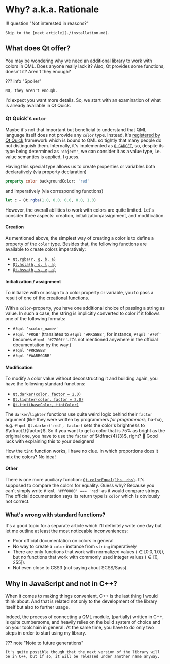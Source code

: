 # Why? a.k.a. Rationale

!!! question "Not interested in reasons?"

	Skip to the [next article](./installation.md).

## What does Qt offer?

You may be wondering why we need an additional library to work with colors in QML. Does anyone really lack it? Also, Qt provides some functions, doesn't it? Aren't they enough?

??? info "Spoiler"

	NO, they aren't enough.

I'd expect you want more details. So, we start with an examination of what is already available in Qt Quick.

### Qt Quick's `color`

Maybe it's not that important but beneficial to understand that QML language itself does not provide any `color` type. Instead, it's [registered by Qt Quick](https://doc.qt.io/qt-5/qtquick-qmlmodule.html#basic-types) framework which is bound to QML so tightly that many people do not distinguish them. Internally, it's implemented as [`Q_GADGET`](https://doc.qt.io/qt-5/qobject.html#Q_GADGET), so, despite its type being determined as `'object'`, we can consider it as a value type, i.e. value semantics is applied, I guess.

Having this special type allows us to create properties or variables both declaratively (via property declaration)
```qml
property color backgroundColor: 'red'
```
and imperatively (via corresponding functions)
```qml
let c = Qt.rgba(1.0, 0.0, 0.0, 0.0, 1.0)
```
However, the overall abilities to work with colors are quite limited. Let's consider three aspects: creation, initialization/assignment, and modification.

#### Creation

As mentioned above, the simplest way of creating a color is to define a property of the `color` type. Besides that, the following functions are available to create colors imperatively:

- [`Qt.rgba(r, g, b, a)`](https://doc.qt.io/qt-5/qml-qtqml-qt.html#rgba-method)
- [`Qt.hsla(h, s, l, a)`](https://doc.qt.io/qt-5/qml-qtqml-qt.html#hsla-method)
- [`Qt.hsva(h, s, v, a)`](https://doc.qt.io/qt-5/qml-qtqml-qt.html#hsva-method)

#### Initialization / assignment

To initialize with or assign to a color property or variable, you to pass a result of one of the [creational functions](#creation).

With a `color`-property, you have one additional choice of passing a string as value. In such a case, the string is implicitly converted to color if it follows one of the following formats:

- `#!qml '<color_name>'`
- `#!qml '#RGB'` (translates to `#!qml '#RRGGBB'`, for instance, `#!qml '#70f'` becomes `#!qml '#7700ff'`. It's not mentioned anywhere in the official documentation by the way.)
- `#!qml '#RRGGBB'`
- `#!qml '#AARRGGBB'`

#### Modification

To modify a color value without deconstructing it and building again, you have the following standard functions:

- [`Qt.darker(color, factor = 2.0)`](https://doc.qt.io/qt-5/qml-qtqml-qt.html#darker-method)
- [`Qt.lighter(color, factor = 2.0)`](https://doc.qt.io/qt-5/qml-qtqml-qt.html#lighter-method)
- [`Qt.tint(baseColor, tintColor)`](https://doc.qt.io/qt-5/qml-qtqml-qt.html#tint-method)

The `darker`/`lighter` functions use quite weird logic behind their `factor` argument (like they were written by programmers _for programmers,_ ha-ha), e.g. `#!qml Qt.darker('red', factor)` sets the color's brightness to $\dfrac{1}{factor}$. So if you want to get a color that is 75% as bright as the original one, you have to use the `factor` of $\dfrac{4}{3}$, right? :exploding_head: Good luck with explaining this to your designers!

How the `tint` function works, I have no clue. In which proportions does it mix the colors? No idea!

#### Other

There is one more auxiliary function: [`Qt.colorEqual(lhs, rhs)`](https://doc.qt.io/qt-5/qml-qtqml-qt.html#colorEqual-method). It's supposed to compare the colors for equality. Guess why? Because you can't simply write `#!qml '#ff0000' === 'red'` as it would compare strings. The official documentation says its return type is `color` which is obviously not correct.

### What's wrong with standard functions?

It's a good topic for a separate article which I'll definitely write one day but let me outline at least the most noticeable inconveniences:

- Poor official documentation on colors in general
- No way to create a `color` instance from `string` imperatively
- There are only functions that work with normalized values ($\in [0.0, 1.0]$), but no functions that work with commonly used integer values ($\in [0, 255]$).
- Not even close to CSS3 (not saying about SCSS/Sass).

## Why in JavaScript and not in C++?

When it comes to making things convenient, C++ is the last thing I would think about. And that is related not only to the development of the library itself but also to further usage.

Indeed, the process of connecting a QML module, (partially) written in C++, is quite cumbersome, and heavily relies on the build system of choice and on your toolchain in general. At the same time, you have to do only two steps in order to start using my library.

??? note "Note to future generations"

	It's quite possible though that the next version of the library will be in C++, but if so, it will be released under another name anyway.
